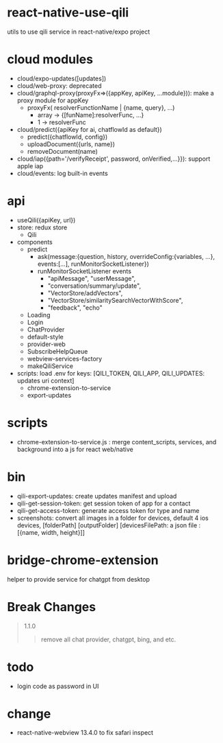react-native-use-qili
===
utils to use qili service in react-native/expo project

cloud modules
=====
* cloud/expo-updates([updates])
* cloud/web-proxy: deprecated
* cloud/graphql-proxy(proxyFx=>({appKey, apiKey, ...module})): make a proxy module for appKey
    * proxyFx( resolverFunctionName | {name, query}, ...)
        * array -> {[funName]:resolverFunc, ...}
        * 1 -> resolverFunc
* cloud/predict({apiKey for ai, chatflowId as default})
    * predict({chatflowId, config})
    * uploadDocument({urls, name})
    * removeDocument(name)
* cloud/iap({path='/verifyReceipt', password, onVerified,...}}): support apple iap
* cloud/events: log built-in events

api
===
* useQili({apiKey, url})
* store: redux store
    * Qili
* components
    * predict
        * ask(message:{question, history, overrideConfig:{variables, ...}, events:[...], runMonitorSocketListener})
        * runMonitorSocketListener events
            * "apiMessage", "userMessage", 
            * "conversation/summary/update", 
            * "VectorStore/addVectors", 
            * "VectorStore/similaritySearchVectorWithScore", 
            * "feedback", "echo"
    * Loading
    * Login
    * ChatProvider
    * default-style
    * provider-web
    * SubscribeHelpQueue
    * webview-services-factory
    * makeQiliService
* scripts: load .env for keys: [QILI_TOKEN, QILI_APP, QILI_UPDATES: updates uri context]
    * chrome-extension-to-service
    * export-updates

scripts
=====
* chrome-extension-to-service.js : merge content_scripts, services, and background into a js for react web/native 

bin
===
* qili-export-updates: create updates manifest and upload
* qili-get-session-token: get session token of app for a contact
* qili-get-access-token: generate access token for type and name
* screenshots: convert all images in a folder for devices, default 4 ios devices, [folderPath] [outputFolder] [devicesFilePath: a json file : [{name, width, height}]]

bridge-chrome-extension
=====
helper to provide service for chatgpt from desktop

Break Changes
=====

> 1.1.0
>> remove all chat provider, chatgpt, bing, and etc. 

todo
===
* login code as password in UI

change
===
* react-native-webview 13.4.0 to fix safari inspect